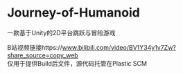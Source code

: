 # Journey-of-Humanoid
一款基于Unity的2D平台跳跃与冒险游戏

B站视频链接https://www.bilibili.com/video/BV1Y34y1v7Zw?share_source=copy_web  
仅用于提供Build后文件，源代码托管在Plastic SCM
